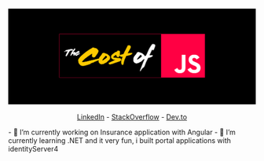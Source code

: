 ![logo](https://raw.githubusercontent.com/ognanshissi/images/master/second_bg.png)

<p align="center">
  <a href="https://www.linkedin.com/in/ambroise-bazie-899a41ab/">LinkedIn</a> -
  <a href="https://stackoverflow.com/users/10874360/ambroise-bazie">StackOverflow</a> -
  <a href="https://dev.to/ognanshissi">Dev.to</a>
</p>
- 🔭 I’m currently working on Insurance application with Angular
- 🌱 I’m currently learning .NET and it very fun, i built portal applications with identityServer4
<!--
**ognanshissi/ognanshissi** is a ✨ _special_ ✨ repository because its `README.md` (this file) appears on your GitHub profile.

Here are some ideas to get you started:

- 🔭 I’m currently working on ...
- 🌱 I’m currently learning .NET and it very fun, i built portal application
- 👯 I’m looking to collaborate on ...
- 🤔 I’m looking for help with ...
- 💬 Ask me about ...
- 📫 How to reach me: ...
- 😄 Pronouns: ...
- ⚡ Fun fact: ...
-->
